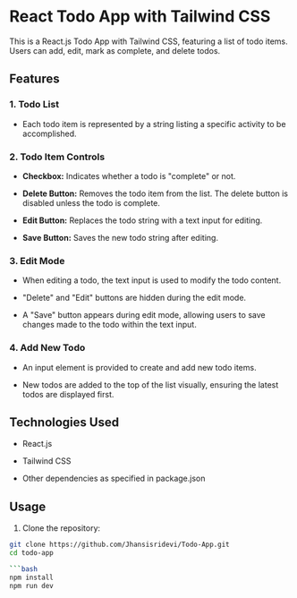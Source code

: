 
# React Todo App with Tailwind CSS

This is a React.js Todo App with Tailwind CSS, featuring a list of todo items. Users can add, edit, mark as complete, and delete todos.

## Features

### 1. Todo List

- Each todo item is represented by a string listing a specific activity to be accomplished.

### 2. Todo Item Controls

- **Checkbox:** Indicates whether a todo is "complete" or not.

- **Delete Button:** Removes the todo item from the list. The delete button is disabled unless the todo is complete.

- **Edit Button:** Replaces the todo string with a text input for editing.

- **Save Button:** Saves the new todo string after editing.

### 3. Edit Mode

- When editing a todo, the text input is used to modify the todo content.

- "Delete" and "Edit" buttons are hidden during the edit mode.

- A "Save" button appears during edit mode, allowing users to save changes made to the todo within the text input.

### 4. Add New Todo

- An input element is provided to create and add new todo items.

- New todos are added to the top of the list visually, ensuring the latest todos are displayed first.

## Technologies Used

- React.js

- Tailwind CSS

- Other dependencies as specified in package.json

## Usage

1. Clone the repository:

```bash
git clone https://github.com/Jhansisridevi/Todo-App.git
cd todo-app

```bash
npm install
npm run dev